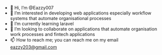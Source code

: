 - 👋 Hi, I’m @Eazzy007
- 👀 I’m interested in developing web applications  especially workflow systems that automate organisational  processes 
- 🌱 I’m currently learning laravel 
- 💞️ I’m looking to collaborate on applications that automate organisation work processes and fintech applications
- 📫 How to reach me; you can reach me on my email eazzy203@gmail.com 

<!---
Eazzy007/Eazzy007 is a ✨ special ✨ repository because its `README.md` (this file) appears on your GitHub profile.
You can click the Preview link to take a look at your changes.
--->
